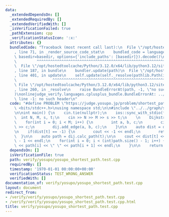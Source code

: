 ```yaml
---
data:
  _extendedDependsOn: []
  _extendedRequiredBy: []
  _extendedVerifiedWith: []
  _isVerificationFailed: true
  _pathExtension: cpp
  _verificationStatusIcon: ':x:'
  attributes: {}
  bundledCode: "Traceback (most recent call last):\n  File \"/opt/hostedtoolcache/Python/3.12.0/x64/lib/python3.12/site-packages/onlinejudge_verify/documentation/build.py\"\
    , line 71, in _render_source_code_stat\n    bundled_code = language.bundle(stat.path,\
    \ basedir=basedir, options={'include_paths': [basedir]}).decode()\n          \
    \         ^^^^^^^^^^^^^^^^^^^^^^^^^^^^^^^^^^^^^^^^^^^^^^^^^^^^^^^^^^^^^^^^^^^^^^^^^^^^^^^^^\n\
    \  File \"/opt/hostedtoolcache/Python/3.12.0/x64/lib/python3.12/site-packages/onlinejudge_verify/languages/cplusplus.py\"\
    , line 187, in bundle\n    bundler.update(path)\n  File \"/opt/hostedtoolcache/Python/3.12.0/x64/lib/python3.12/site-packages/onlinejudge_verify/languages/cplusplus_bundle.py\"\
    , line 401, in update\n    self.update(self._resolve(pathlib.Path(included), included_from=path))\n\
    \                ^^^^^^^^^^^^^^^^^^^^^^^^^^^^^^^^^^^^^^^^^^^^^^^^^^^^^^^^^\n \
    \ File \"/opt/hostedtoolcache/Python/3.12.0/x64/lib/python3.12/site-packages/onlinejudge_verify/languages/cplusplus_bundle.py\"\
    , line 260, in _resolve\n    raise BundleErrorAt(path, -1, \"no such header\"\
    )\nonlinejudge_verify.languages.cplusplus_bundle.BundleErrorAt: ../../graph/shortest_path/dijkstra.hpp:\
    \ line -1: no such header\n"
  code: "#define PROBLEM \"https://judge.yosupo.jp/problem/shortest_path\"\n\n#include\
    \ <bits/stdc++.h>\nusing namespace std;\n\n#include \"../../graph/shortest_path/dijkstra.hpp\"\
    \n\nint main() {\n    cin.tie(nullptr);\n    ios::sync_with_stdio(false);\n  \
    \  int N, M, s, t;\n    cin >> N >> M >> s >> t;\n    \n    Dijkstra dij(N);\n\
    \    for(int i = 0; i < M; i++) {\n        int a, b, c;\n        cin >> a >> b\
    \ >> c;\n        dij.add_edge(a, b, c);\n    }\n\n    auto dist = dij.solve(s);\n\
    \n    if(dist[t] == -1) {\n        cout << -1 << endl;\n        return 0;\n  \
    \  }\n\n    auto path = dij.calc_path(t);\n\n    cout << dist[t] << \" \" << path.size()\
    \ - 1 << endl;\n    for(int i = 0; i < (int)path.size() - 1; i++) {\n        cout\
    \ << path[i] << \" \" << path[i + 1] << endl;\n    }\n\n    return 0;\n}\n"
  dependsOn: []
  isVerificationFile: true
  path: verify/yosupo/yosupo_shortest_path.test.cpp
  requiredBy: []
  timestamp: '1970-01-01 00:00:00+00:00'
  verificationStatus: TEST_WRONG_ANSWER
  verifiedWith: []
documentation_of: verify/yosupo/yosupo_shortest_path.test.cpp
layout: document
redirect_from:
- /verify/verify/yosupo/yosupo_shortest_path.test.cpp
- /verify/verify/yosupo/yosupo_shortest_path.test.cpp.html
title: verify/yosupo/yosupo_shortest_path.test.cpp
---
```


